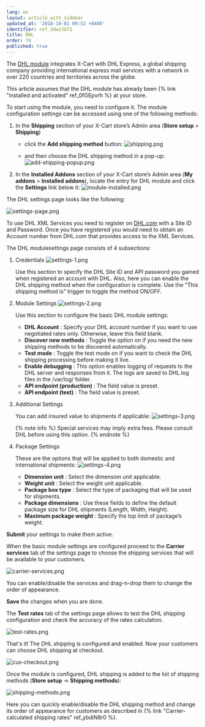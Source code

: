 ```yaml
---
lang: en
layout: article_with_sidebar
updated_at: '2018-10-01 09:52 +0400'
identifier: ref_3dwzJG71
title: DHL
order: 74
published: true
---
```

The [DHL module](https://market.x-cart.com/addons/DHL-shipping.html "DHL") integrates X-Cart with DHL Express, a global shipping company providing international express mail services with a network in over 220 countries and territories across the globe.

This article assumes that the DHL module has already been {% link "installed and activated" ref_0fGEpvrh %} at your store.

To start using the module, you need to configure it. The module configuration settings can be accessed using one of the following methods:

1. In the **Shipping** section of your X-Cart store’s Admin area (**Store setup** > **Shipping**)
   *  click the **Add shipping method** button:
![shipping.png]({{site.baseurl}}/attachments/ref_whrpZnV3/shipping.png)

   *   and then choose the DHL shipping method in a pop-up:
![add-shipping-popup.png]({{site.baseurl}}/attachments/ref_3dwzJG71/add-shipping-popup.png)

2. In the **Installed Addons** section of your X-Cart store’s Admin area (**My addons** > **Installed addons**), locate the entry for DHL module and click the **Settings** link below it:
![module-installed.png]({{site.baseurl}}/attachments/ref_3dwzJG71/module-installed.png)


The DHL settings page looks like the following:

![settings-page.png]({{site.baseurl}}/attachments/ref_3dwzJG71/settings-page.png)

To use DHL XML Services you need to register on [DHL.com](http://www.dhl.com/ "DHL") with a Site ID and Password. Once you have registered you would need to obtain an Account number from DHL.com that provides access to the XML Services.

The DHL modulesettings page consists of 4 subsections:

1. Credentials 
   ![settings-1.png]({{site.baseurl}}/attachments/ref_3dwzJG71/settings-1.png)
   
   Use this section to specify the DHL Site ID and API password you gained when registered an account with DHL.
   Also, here you can enable the DHL shipping method when the configuration is complete. Use the "This shipping method is" trigger to toggle the method ON/OFF.

2. Module Settings
   ![settings-2.png]({{site.baseurl}}/attachments/ref_3dwzJG71/settings-2.png)
   
   Use this section to configure the basic DHL module settings:
   * **DHL Account** :  Specify your DHL account number if you want to use negotiated rates only. Otherwise, leave this field blank.
   * **Discover new methods** : Toggle the option on if you need the new shipping methods to be discoered automatically.
   * **Test mode** : Toggle the test mode on if you want to check the DHL shipping processing before making it live.
   * **Enable debugging** : This option enables logging of requests to the DHL server and responses from it. The logs are saved to DHL.log files in the <X-Cart>/var/log/ folder.
   * **API endpoint (production)** : The field value is preset.
   * **API endpoint (test)** : The field value is preset.

3. Additional Settings
   
   You can add insured value to shipments if applicable:
   ![settings-3.png]({{site.baseurl}}/attachments/ref_3dwzJG71/settings-3.png)
   
   {% note info %}
   Special services may imply extra fees. Please consult DHL before using this option.
   {% endnote %}

4. Package Settings
   
   These are the options that will be applied to both domestic and international shipments:
   ![settings-4.png]({{site.baseurl}}/attachments/ref_3dwzJG71/settings-4.png)
   * **Dimension unit** : Select the dimension unit applicable.
   * **Weight unit** : Select the weight unit applicable.
   * **Package box type** : Select the type of packaging that will be used for shipments.
   * **Package dimensions** : Use these fields to define the default package size for DHL shipments (Length, Width, Height).
   * **Maximum package weight** : Specify the top limit of package’s weight.

**Submit** your settings to make them active.

When the basic module settings are configured proceed to the **Carrier services** tab of the settings page to choose the shipping services that will be available to your customers.

![carrier-services.png]({{site.baseurl}}/attachments/ref_3dwzJG71/carrier-services.png)

You can enable/disable the services and drag-n-drop them to change the order of appearance. 

**Save** the changes when you are done.

The **Test rates** tab of the settings page allows to test the DHL shipping configuration and check the accuracy of the rates calculation. 

![test-rates.png]({{site.baseurl}}/attachments/ref_3dwzJG71/test-rates.png)

That's it! The DHL shipping is configured and enabled. Now your customers can choose DHL shipping at checkout.

![cus-checkout.png]({{site.baseurl}}/attachments/ref_3dwzJG71/cus-checkout.png)

Once the module is configured, DHL shipping is added to the list of shipping methods (**Store setup** -> **Shipping methods**):

![shipping-methods.png]({{site.baseurl}}/attachments/ref_3dwzJG71/shipping-methods.png)

Here you can quickly enable/disable the DHL shipping method and change its order of appearance for customers as described in {% link "Carrier-calculated shipping rates" ref_ybdiN8r0 %}.
